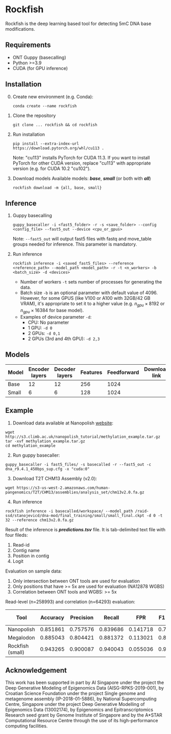 # Rockfish

Rockfish is the deep learning based tool for detecting 5mC DNA base modifications.

## Requirements

* ONT Guppy (basecalling) 
* Python >=3.9
* CUDA (for GPU inference)

## Installation

0. Create new environment (e.g. Conda):
   ```shell
   conda create --name rockfish
   ```

1. Clone the repository
   ```shell
   git clone ... rockfish && cd rockfish
   ```

2. Run installation
   ```shell
   pip install --extra-index-url https://download.pytorch.org/whl/cu113 .
   ```
   Note: "cu113" installs PyTorch for CUDA 11.3. If you want to install PyTorch for other CUDA version, replace "cu113" with appropriate version (e.g. for CUDA 10.2 "cu102").

3. Download models
   Available models: ***base***, ***small*** (or both with ***all***)
   ```shell
   rockfish download -m {all, base, small}
   ```


## Inference

1. Guppy basecalling
   ```shell
   guppy_basecaller -i <fast5_folder> -r -s <save_folder> --config <config_file> --fast5_out --device <cpu_or_gpus>
   ```
   Note: ```--fast5_out``` will output fast5 files with fastq and move_table groups needed for inference. This parameter is mandatory.

2. Run inference
   ```shell
   rockfish inference -i <saved_fast5_files> --reference <reference_path> --model_path <model_path> -r -t <n_workers> -b <batch_size> -d <devices>
   ```
   * Number of workers ```-t``` sets number of processes for generating the data.
   * Batch size ```-b``` is an optional parameter with default value of $4096$. However, for some GPUS (like V100 or A100 with 32GB/42 GB VRAM), it's appropriate to set it to a higher value (e.g. $n_{gpu} \times 8192$ or $n_{gpu} \times 16384$ for base model).
   * Examples of device parameter ```-d```:
     * CPU: No parameter
     * 1 GPU: ```-d 0```
     * 2 GPUs: ```-d 0,1```
     * 2 GPUs (3rd and 4th GPU): ```-d 2,3```

## Models
| Model | Encoder layers | Decoder layers | Features | Feedforward | Download link |
|-------|----------------|----------------|----------|-------------|---------------|
| Base  | 12             | 12             | 256      | 1024        |               |
| Small | 6              | 6              | 128      | 1024        |               |

## Example
1. Download data available at Nanopolish [website](https://nanopolish.readthedocs.io/en/latest/quickstart_call_methylation.html):
```shell
wget http://s3.climb.ac.uk/nanopolish_tutorial/methylation_example.tar.gz
tar -xvf methylation_example.tar.gz
cd methylation_example
```

2. Run guppy basecaller:
```shell
guppy_basecaller -i fast5_files/ -s basecalled -r --fast5_out -c dna_r9.4.1_450bps_sup.cfg -x "cuda:0"
```

3. Download T2T CHM13 Assembly (v2.0):
```shell
wget https://s3-us-west-2.amazonaws.com/human-pangenomics/T2T/CHM13/assemblies/analysis_set/chm13v2.0.fa.gz
```

4. Run inference
```shell
rockfish inference -i basecalled/workspace/ --model_path /raid-ssd/stanojevicd/dna-mod/final_training/small/small_final.ckpt -d 0 -t 32 --reference chm13v2.0.fa.gz
```
Result of the inference is ***predictions.tsv*** file. It is tab-delimited text file with four fileds:
  1. Read-id
  2. Contig name
  3. Position in contig
  4. Logit 

Evaluation on sample data:
1. Only intersection between ONT tools are used for evaluation
2. Only positions that have >= 5x are used for evaluation (NA12878 WGBS)
3. Correlation between ONT tools and WGBS: >= 5x

Read-level (n=258993) and correlation (n=64293) evaluation:

| Tool              | Accuracy | Precision | Recall   | FPR      | F1-score | Pearson's r |
|-------------------|----------|-----------|----------|----------|----------|-------------|
| Nanopolish        | 0.851861 |  0.757576 | 0.839686 | 0.141718 | 0.796521 | 0.819401    |
| Megalodon         | 0.885043 |  0.804421 | 0.881372 | 0.113021 |   0.8411 | 0.870277    |
| Rockfish  (small) | 0.943265 |  0.900087 | 0.940043 | 0.055036 | 0.919631 | 0.893       |

## Acknowledgement

This work has been supported in part by AI Singapore under the project the Deep Generative Modeling of Epigenomics Data (AISG-RPKS-2019-001), by Croatian Science Foundation under the project Single genome and metagenome assembly (IP-2018-01-5886), by National Supercomputing Centre, Singapore under the project Deep Generative Modelling of Epigenomics Data (13002174), by Epigenomics and Epitranscriptomics Research seed grant by Genome Institute of Singapore and by the A*STAR Computational Resource Centre through the use of its high-performance computing facilities.